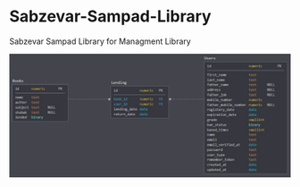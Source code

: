 # Sabzevar-Sampad-Library
Sabzevar Sampad Library for Managment Library 

![pic1](https://github.com/aliqasemi/Sabzevar-Sampad-Library/blob/master/database_schema.jpg)